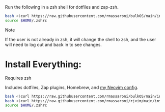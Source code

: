 Run the following in a zsh shell for dotfiles and zap-zsh. 

```bash
bash <(curl https://raw.githubusercontent.com/rmassaroni/bulkOS/main/install.sh);
source $HOME/.zshrc
```

> [!NOTE]
> If the user is not already in zsh, it will change the shell to zsh, and the user will need to log out and back in to see changes.


# Install Everything:
Requires zsh

Includes dotfiles, Zap plugins, Homebrew, and [my Neovim config](https://github.com/rmassaroni/rjvim).
```bash
bash <(curl https://raw.githubusercontent.com/rmassaroni/bulkOS/main/install.sh); 
bash <(curl https://raw.githubusercontent.com/rmassaroni/rjvim/main/install.sh); 
source $HOME/.zshrc
```
